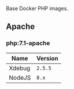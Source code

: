 Base Docker PHP images.

## Apache

### php:7.1-apache

| Name                       | Version                                         |
|----------------------------|-------------------------------------------------|
| Xdebug                     | `2.5.5`             |
| NodeJS                     | `8.x`               |


